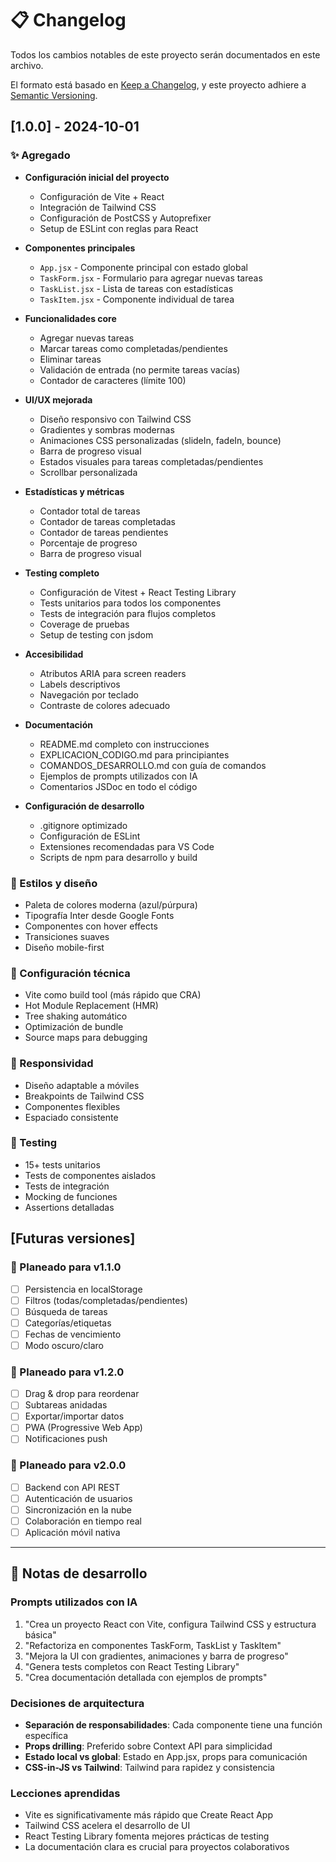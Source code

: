 # 📋 Changelog

Todos los cambios notables de este proyecto serán documentados en este archivo.

El formato está basado en [Keep a Changelog](https://keepachangelog.com/es-ES/1.0.0/),
y este proyecto adhiere a [Semantic Versioning](https://semver.org/spec/v2.0.0.html).

## [1.0.0] - 2024-10-01

### ✨ Agregado
- **Configuración inicial del proyecto**
  - Configuración de Vite + React
  - Integración de Tailwind CSS
  - Configuración de PostCSS y Autoprefixer
  - Setup de ESLint con reglas para React

- **Componentes principales**
  - `App.jsx` - Componente principal con estado global
  - `TaskForm.jsx` - Formulario para agregar nuevas tareas
  - `TaskList.jsx` - Lista de tareas con estadísticas
  - `TaskItem.jsx` - Componente individual de tarea

- **Funcionalidades core**
  - Agregar nuevas tareas
  - Marcar tareas como completadas/pendientes
  - Eliminar tareas
  - Validación de entrada (no permite tareas vacías)
  - Contador de caracteres (límite 100)

- **UI/UX mejorada**
  - Diseño responsivo con Tailwind CSS
  - Gradientes y sombras modernas
  - Animaciones CSS personalizadas (slideIn, fadeIn, bounce)
  - Barra de progreso visual
  - Estados visuales para tareas completadas/pendientes
  - Scrollbar personalizada

- **Estadísticas y métricas**
  - Contador total de tareas
  - Contador de tareas completadas
  - Contador de tareas pendientes
  - Porcentaje de progreso
  - Barra de progreso visual

- **Testing completo**
  - Configuración de Vitest + React Testing Library
  - Tests unitarios para todos los componentes
  - Tests de integración para flujos completos
  - Coverage de pruebas
  - Setup de testing con jsdom

- **Accesibilidad**
  - Atributos ARIA para screen readers
  - Labels descriptivos
  - Navegación por teclado
  - Contraste de colores adecuado

- **Documentación**
  - README.md completo con instrucciones
  - EXPLICACION_CODIGO.md para principiantes
  - COMANDOS_DESARROLLO.md con guía de comandos
  - Ejemplos de prompts utilizados con IA
  - Comentarios JSDoc en todo el código

- **Configuración de desarrollo**
  - .gitignore optimizado
  - Configuración de ESLint
  - Extensiones recomendadas para VS Code
  - Scripts de npm para desarrollo y build

### 🎨 Estilos y diseño
- Paleta de colores moderna (azul/púrpura)
- Tipografía Inter desde Google Fonts
- Componentes con hover effects
- Transiciones suaves
- Diseño mobile-first

### 🔧 Configuración técnica
- Vite como build tool (más rápido que CRA)
- Hot Module Replacement (HMR)
- Tree shaking automático
- Optimización de bundle
- Source maps para debugging

### 📱 Responsividad
- Diseño adaptable a móviles
- Breakpoints de Tailwind CSS
- Componentes flexibles
- Espaciado consistente

### 🧪 Testing
- 15+ tests unitarios
- Tests de componentes aislados
- Tests de integración
- Mocking de funciones
- Assertions detalladas

## [Futuras versiones]

### 🔮 Planeado para v1.1.0
- [ ] Persistencia en localStorage
- [ ] Filtros (todas/completadas/pendientes)
- [ ] Búsqueda de tareas
- [ ] Categorías/etiquetas
- [ ] Fechas de vencimiento
- [ ] Modo oscuro/claro

### 🔮 Planeado para v1.2.0
- [ ] Drag & drop para reordenar
- [ ] Subtareas anidadas
- [ ] Exportar/importar datos
- [ ] PWA (Progressive Web App)
- [ ] Notificaciones push

### 🔮 Planeado para v2.0.0
- [ ] Backend con API REST
- [ ] Autenticación de usuarios
- [ ] Sincronización en la nube
- [ ] Colaboración en tiempo real
- [ ] Aplicación móvil nativa

---

## 📝 Notas de desarrollo

### Prompts utilizados con IA
1. "Crea un proyecto React con Vite, configura Tailwind CSS y estructura básica"
2. "Refactoriza en componentes TaskForm, TaskList y TaskItem"
3. "Mejora la UI con gradientes, animaciones y barra de progreso"
4. "Genera tests completos con React Testing Library"
5. "Crea documentación detallada con ejemplos de prompts"

### Decisiones de arquitectura
- **Separación de responsabilidades**: Cada componente tiene una función específica
- **Props drilling**: Preferido sobre Context API para simplicidad
- **Estado local vs global**: Estado en App.jsx, props para comunicación
- **CSS-in-JS vs Tailwind**: Tailwind para rapidez y consistencia

### Lecciones aprendidas
- Vite es significativamente más rápido que Create React App
- Tailwind CSS acelera el desarrollo de UI
- React Testing Library fomenta mejores prácticas de testing
- La documentación clara es crucial para proyectos colaborativos
